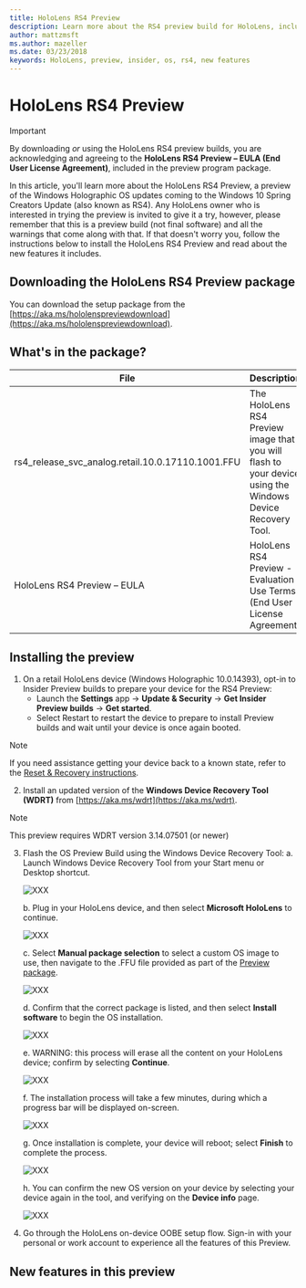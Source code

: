 ```yaml
---
title: HoloLens RS4 Preview
description: Learn more about the RS4 preview build for HoloLens, including how to install the preview, a description of the new features included, and how to provide feedback and get support.
author: mattzmsft
ms.author: mazeller
ms.date: 03/23/2018
keywords: HoloLens, preview, insider, os, rs4, new features
---
```


# HoloLens RS4 Preview

>[!IMPORTANT]
>By downloading *or* using the HoloLens RS4 preview builds, you are acknowledging and agreeing to the **HoloLens RS4 Preview – EULA (End User License Agreement)**, included in the preview program package.

In this article, you'll learn more about the HoloLens RS4 Preview, a preview of the Windows Holographic OS updates coming to the Windows 10 Spring Creators Update (also known as RS4). Any HoloLens owner who is interested in trying the preview is invited to give it a try, however, please remember that this is a preview build (not final software) and all the warnings that come along with that. If that doesn't worry you, follow the instructions below to install the HoloLens RS4 Preview and read about the new features it includes.

## Downloading the HoloLens RS4 Preview package

You can download the setup package from the [https://aka.ms/hololenspreviewdownload](https://aka.ms/hololenspreviewdownload).

## What's in the package?

| File | Description |
|------|------|
| rs4_release_svc_analog.retail.10.0.17110.1001.FFU | The HoloLens RS4 Preview image that you will flash to your device using the Windows Device Recovery Tool. |
| HoloLens RS4 Preview – EULA | HoloLens RS4 Preview - Evaluation Use Terms (End User License Agreement) |

## Installing the preview

1. On a retail HoloLens device (Windows Holographic 10.0.14393), opt-in to Insider Preview builds to prepare your device for the RS4 Preview:
   * Launch the **Settings** app -> **Update & Security** -> **Get Insider Preview builds** -> **Get started**.
   * Select Restart to restart the device to prepare to install Preview builds and wait until your device is once again booted.

>[!NOTE]
>If you need assistance getting your device back to a known state, refer to the [Reset & Recovery instructions](reset-or-recover-your-hololens.md).

2. Install an updated version of the **Windows Device Recovery Tool (WDRT)** from [https://aka.ms/wdrt](https://aka.ms/wdrt).

>[!NOTE]
>This preview requires WDRT version 3.14.07501 (or newer)

3. Flash the OS Preview Build using the Windows Device Recovery Tool:
   a. Launch Windows Device Recovery Tool from your Start menu or Desktop shortcut.
   
   ![XXX](images/WDRT314-RS4Preview-1.png)
   
   b. Plug in your HoloLens device, and then select **Microsoft HoloLens** to continue.
   
   ![XXX](images/WDRT314-RS4Preview-2.png)
   
   c. Select **Manual package selection** to select a custom OS image to use, then navigate to the .FFU file provided as part of the [Preview package](#downloading-the-hololens-rs4-preview-package).
   
   ![XXX](images/WDRT314-RS4Preview-3.png)
   
   d. Confirm that the correct package is listed, and then select **Install software** to begin the OS installation.
   
   ![XXX](images/WDRT314-RS4Preview-4.png)
   
   e. WARNING: this process will erase all the content on your HoloLens device; confirm by selecting **Continue**.
   
   ![XXX](images/WDRT314-RS4Preview-5.png)
   
   f. The installation process will take a few minutes, during which a progress bar will be displayed on-screen.
   
   ![XXX](images/WDRT314-RS4Preview-6.png)
   
   g. Once installation is complete, your device will reboot; select **Finish** to complete the process.
   
   ![XXX](images/WDRT314-RS4Preview-7.png)
   
   h. You can confirm the new OS version on your device by selecting your device again in the tool, and verifying on the **Device info** page.
   
   ![XXX](images/WDRT314-RS4Preview-8.png)

4. Go through the HoloLens on-device OOBE setup flow. Sign-in with your personal or work account to experience all the features of this Preview.

## New features in this preview
